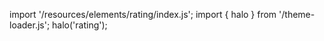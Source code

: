 <!--
type: template
name: rating
-->

import '/resources/elements/rating/index.js';
import { halo } from '/theme-loader.js';
halo('rating');

